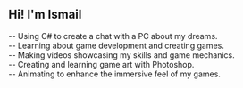 ## Hi! I'm Ismail
-- Using C# to create a chat with a PC about my dreams.<br/>
-- Learning about game development and creating games.<br/>
-- Making videos showcasing my skills and game mechanics.<br/>
-- Creating and learning game art with Photoshop.<br/>
-- Animating to enhance the immersive feel of my games.<br/>
